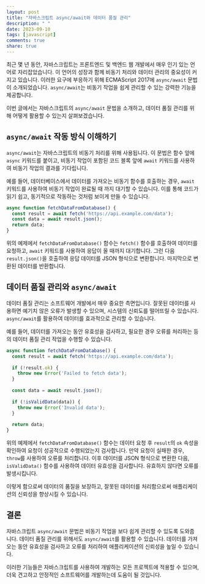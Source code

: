 ```yaml
---
layout: post
title: "자바스크립트 async/await와 데이터 품질 관리"
description: " "
date: 2023-09-10
tags: [javascript]
comments: true
share: true
---
```


최근 몇 년 동안, 자바스크립트는 프론트엔드 및 백엔드 웹 개발에서 매우 인기 있는 언어로 자리잡았습니다. 이 언어의 성장과 함께 비동기 처리와 데이터 관리의 중요성이 커지고 있습니다. 이러한 요구에 부응하기 위해 ECMAScript 2017에 `async/await` 문법이 소개되었습니다. `async/await`는 비동기 작업을 쉽게 관리할 수 있는 강력한 기능을 제공합니다.

이번 글에서는 자바스크립트의 `async/await` 문법을 소개하고, 데이터 품질 관리를 위해 어떻게 활용할 수 있는지 살펴보겠습니다.

## `async/await` 작동 방식 이해하기

`async/await`는 자바스크립트의 비동기 처리를 위해 사용됩니다. 이 문법은 함수 앞에 `async` 키워드를 붙이고, 비동기 작업이 포함된 코드 블록 앞에 `await` 키워드를 사용하여 비동기 작업의 결과를 기다립니다. 

예를 들어, 데이터베이스에서 데이터를 가져오는 비동기 함수를 호출하는 경우, `await` 키워드를 사용하여 비동기 작업이 완료될 때 까지 대기할 수 있습니다. 이를 통해 코드가 읽기 쉽고, 동기적으로 작동하는 것처럼 보이게 만들 수 있습니다.

```javascript
async function fetchDataFromDatabase() {
  const result = await fetch('https://api.example.com/data');
  const data = await result.json();
  return data;
}
```

위의 예제에서 `fetchDataFromDatabase()` 함수는 `fetch()` 함수를 호출하여 데이터를 요청하고, `await` 키워드를 사용하여 응답이 올 때까지 대기합니다. 그런 다음 `result.json()`을 호출하여 응답 데이터를 JSON 형식으로 변환합니다. 마지막으로 변환된 데이터를 반환합니다.

## 데이터 품질 관리와 `async/await`

데이터 품질 관리는 소프트웨어 개발에서 매우 중요한 측면입니다. 잘못된 데이터를 사용하면 예기치 않은 오류가 발생할 수 있으며, 시스템의 신뢰도를 떨어뜨릴 수 있습니다. `async/await`를 활용하여 데이터를 효과적으로 관리할 수 있습니다.

예를 들어, 데이터를 가져오는 동안 유효성을 검사하고, 필요한 경우 오류를 처리하는 등의 데이터 품질 관리 작업을 수행할 수 있습니다.

```javascript
async function fetchDataFromDatabase() {
  const result = await fetch('https://api.example.com/data');
  
  if (!result.ok) {
    throw new Error('Failed to fetch data');
  }
  
  const data = await result.json();
  
  if (!isValidData(data)) {
    throw new Error('Invalid data');
  }
  
  return data;
}
```

위의 예제에서 `fetchDataFromDatabase()` 함수는 데이터 요청 후 `result`의 `ok` 속성을 확인하여 요청이 성공적으로 수행되었는지 검사합니다. 만약 요청이 실패한 경우, `throw`를 사용하여 오류를 처리합니다. 이후 데이터를 JSON 형식으로 변환한 다음, `isValidData()` 함수를 사용하여 데이터 유효성을 검사합니다. 유효하지 않다면 오류를 발생시킵니다.

이렇게 함으로써 데이터의 품질을 보장하고, 잘못된 데이터를 처리함으로써 애플리케이션의 신뢰성을 향상시킬 수 있습니다.

## 결론

자바스크립트 `async/await` 문법은 비동기 작업을 보다 쉽게 관리할 수 있도록 도와줍니다. 데이터 품질 관리를 위해서도 `async/await`를 활용할 수 있습니다. 데이터를 가져오는 동안 유효성을 검사하고 오류를 처리하여 애플리케이션의 신뢰성을 높일 수 있습니다.

이러한 기능들은 자바스크립트를 사용하여 개발하는 모든 프로젝트에 적용할 수 있으며, 더욱 견고하고 안정적인 소프트웨어를 개발하는데 도움이 될 것입니다.